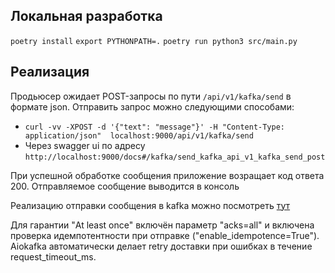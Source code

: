 ## Локальная разработка

`poetry install`
`export PYTHONPATH=.`
`poetry run python3 src/main.py`

## Реализация

Продьюсер ожидает POST-запросы по пути `/api/v1/kafka/send` в формате json. Отправить запрос можно следующими способами:
* `curl -vv -XPOST -d '{"text": "message"}' -H "Content-Type: application/json"  localhost:9000/api/v1/kafka/send`
* Через swagger ui по адресу `http://localhost:9000/docs#/kafka/send_kafka_api_v1_kafka_send_post`

При успешной обработке сообщения приложение возращает код ответа 200. Отправляемое сообщение выводится в консоль

Реализацию отправки сообщения в kafka можно посмотреть [тут](src/producer/endpoints/kafka.py)

Для гарантии "At least once" включён параметр "acks=all" и включена проверка идемпотентности при отправке ("enable_idempotence=True"). Aiokafka автоматически делает retry доставки при ошибках в течение request_timeout_ms.